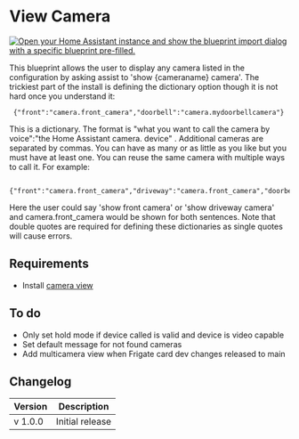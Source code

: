 # View Camera


[![Open your Home Assistant instance and show the blueprint import dialog with a specific blueprint pre-filled.](https://my.home-assistant.io/badges/blueprint_import.svg)](https://my.home-assistant.io/redirect/blueprint_import/?blueprint_url=https%3A%2F%2Fraw.githubusercontent.com%2Fdinki%2FView-Assist%2Fmain%2FView+Assist+custom+sentences%2FView+Camera%2Fblueprint-viewcamera.yaml)


This blueprint allows the user to display any camera listed in the configuration by asking assist to 'show \{cameraname\} camera'.  The trickiest part of the install is defining the dictionary option though it is not hard once you understand it:

```
 {"front":"camera.front_camera","doorbell":"camera.mydoorbellcamera"}
```

This is a dictionary.  The format is "what you want to call the camera by voice":"the Home Assistant camera. device" .  Additional cameras are separated by commas.  You can have as many or as little as you like but you must have at least one.  You can reuse the same camera with multiple ways to call it.  For example:

```
 {"front":"camera.front_camera","driveway":"camera.front_camera","doorbell":"camera.mydoorbellcamera"}
```

Here the user could say 'show front camera' or 'show driveway camera' and camera.front_camera would be shown for both sentences.  Note that double quotes are required for defining these dictionaries as single quotes will cause errors.

## Requirements
* Install [camera view](../views/camera)

## To do

* Only set hold mode if device called is valid and device is video capable
* Set default message for not found cameras
* Add multicamera view when Frigate card dev changes released to main

## Changelog

| Version | Description |
| ------- | ----------- |
| v 1.0.0 | Initial release |
